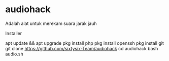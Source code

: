 # audiohack
Adalah alat untuk merekam suara jarak jauh

Installer

apt update && apt upgrade
pkg install php
pkg install openssh
pkg install git
git clone https://github.com/sixtysix-Team/audiohack
cd audiohack
bash audio.sh

